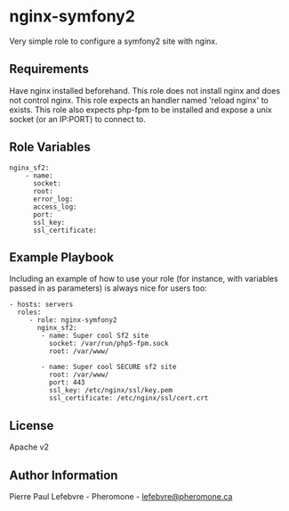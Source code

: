 nginx-symfony2
========

Very simple role to configure a symfony2 site with nginx.

Requirements
------------

Have nginx installed beforehand. This role does not install nginx and does not control nginx. This role expects an handler named 'reload nginx' to exists.
This role also expects php-fpm to be installed and expose a unix socket (or an IP:PORT) to connect to.

Role Variables
--------------

    nginx_sf2:
        - name:
          socket:
          root:
          error_log:
          access_log:
          port:
          ssl_key:
          ssl_certificate:


Example Playbook
-------------------------

Including an example of how to use your role (for instance, with variables passed in as parameters) is always nice for users too:

    - hosts: servers
      roles:
         - role: nginx-symfony2
           nginx_sf2:
            - name: Super cool Sf2 site
              socket: /var/run/php5-fpm.sock
              root: /var/www/

            - name: Super cool SECURE sf2 site
              root: /var/www/
              port: 443
              ssl_key: /etc/nginx/ssl/key.pem
              ssl_certificate: /etc/nginx/ssl/cert.crt
              

License
-------

Apache v2

Author Information
------------------

Pierre Paul Lefebvre - Pheromone - lefebvre@pheromone.ca

